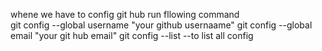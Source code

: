 whene we have to config git hub run fllowing command  
git config --global username "your github usernaame"
git config --global email "your git hub email"
git config --list   --to list all config 